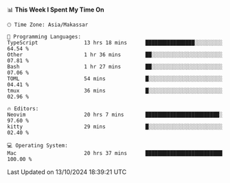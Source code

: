<!--START_SECTION:waka-->
📊 **This Week I Spent My Time On** 

```text
🕑︎ Time Zone: Asia/Makassar

💬 Programming Languages: 
TypeScript               13 hrs 18 mins      ████████████████░░░░░░░░░   64.54 % 
Other                    1 hr 36 mins        ██░░░░░░░░░░░░░░░░░░░░░░░   07.81 % 
Bash                     1 hr 27 mins        ██░░░░░░░░░░░░░░░░░░░░░░░   07.06 % 
TOML                     54 mins             █░░░░░░░░░░░░░░░░░░░░░░░░   04.41 % 
tmux                     36 mins             █░░░░░░░░░░░░░░░░░░░░░░░░   02.96 % 

🔥 Editors: 
Neovim                   20 hrs 7 mins       ████████████████████████░   97.60 % 
kitty                    29 mins             █░░░░░░░░░░░░░░░░░░░░░░░░   02.40 % 

💻 Operating System: 
Mac                      20 hrs 37 mins      █████████████████████████   100.00 % 
```


 Last Updated on 13/10/2024 18:39:21 UTC
<!--END_SECTION:waka-->
